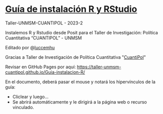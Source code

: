 # [Guía de instalación R y RStudio](https://taller-unmsm-cuantipol.github.io/Guia-instalacion-R/)

Taller-UNMSM-CUANTIPOL - 2023-2

Instalemos R y Rstudio desde Posit para el Taller de Investigación: Política Cuantitativa “CUANTIPOL” - UNMSM

Editado por @[luccemhu](https://github.com/luccemhu)

Gracias a Taller de Investigación de Política Cuantitativa "[CuantiPol](https://www.facebook.com/profile.php?id=100090708350200)"

Revisar en GitHub Pages por aquí: <https://taller-unmsm-cuantipol.github.io/Guia-instalacion-R/>

En el documento, deberá pasar el mouse y notará los hipervínculos de la guía: 

  - Cliclear y luego...
  - Se abrirá automáticamente y le dirigirá a la página web o recurso vinculado.
